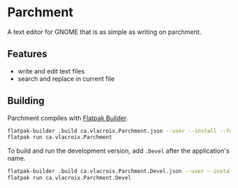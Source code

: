 # Parchment

A text editor for GNOME that is as simple as writing on parchment.

## Features

-	write and edit text files
-	search and replace in current file

## Building

Parchment compiles with [Flatpak Builder](https://docs.flatpak.org/en/latest/flatpak-builder.html).

```sh
flatpak-builder .build ca.vlacroix.Parchment.json --user --install --force-clean
flatpak run ca.vlacroix.Parchment
```

To build and run the development version, add `.Devel` after the application's name.

```sh
flatpak-builder .build ca.vlacroix.Parchment.Devel.json --user --install --force-clean
flatpak run ca.vlacroix.Parchment.Devel
```
